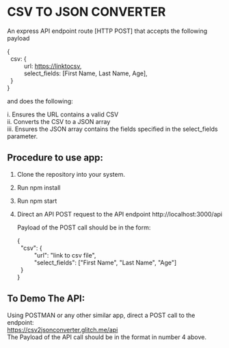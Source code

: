# CSV TO JSON CONVERTER

An express API endpoint route [HTTP POST] that accepts the following payload

{  
 &nbsp;&nbsp;csv: {  
 &nbsp;&nbsp;&nbsp;&nbsp;&nbsp;&nbsp;&nbsp;&nbsp;&nbsp;&nbsp;url: <https://linktocsv>,  
 &nbsp;&nbsp;&nbsp;&nbsp;&nbsp;&nbsp;&nbsp;&nbsp;&nbsp;&nbsp;select_fields: [First Name, Last Name, Age],  
 &nbsp;&nbsp;}  
}

and does the following:

i. Ensures the URL contains a valid CSV  
ii. Converts the CSV to a JSON array  
iii. Ensures the JSON array contains the fields specified in the select_fields parameter.

## Procedure to use app:

1. Clone the repository into your system.
2. Run npm install
3. Run npm start
4. Direct an API POST request to the API endpoint http://localhost:3000/api

   Payload of the POST call should be in the form:

   {  
    &nbsp;&nbsp;"csv": {  
    &nbsp;&nbsp;&nbsp;&nbsp;&nbsp;&nbsp;&nbsp;&nbsp;&nbsp;&nbsp;"url": "link to csv file",  
    &nbsp;&nbsp;&nbsp;&nbsp;&nbsp;&nbsp;&nbsp;&nbsp;&nbsp;&nbsp;"select_fields": ["First Name", "Last Name", "Age"]  
    &nbsp;&nbsp;}  
   }

## To Demo The API:

Using POSTMAN or any other similar app, direct a POST call to the endpoint:  
https://csv2jsonconverter.glitch.me/api  
The Payload of the API call should be in the format in number 4 above.
